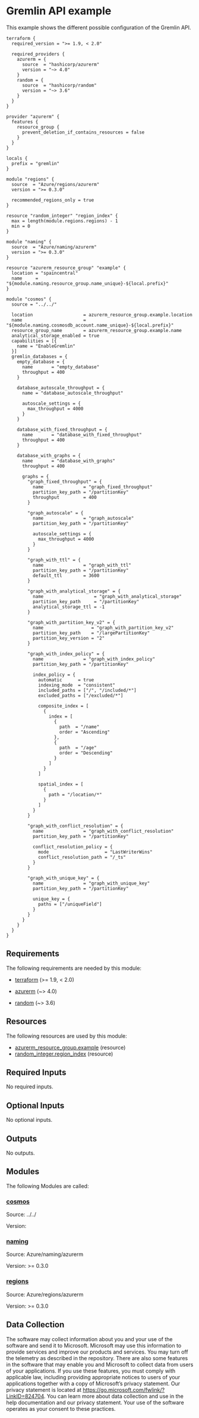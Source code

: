 <!-- BEGIN_TF_DOCS -->
# Gremlin API example

This example shows the different possible configuration of the Gremlin API.

```hcl
terraform {
  required_version = ">= 1.9, < 2.0"

  required_providers {
    azurerm = {
      source  = "hashicorp/azurerm"
      version = "~> 4.0"
    }
    random = {
      source  = "hashicorp/random"
      version = "~> 3.6"
    }
  }
}

provider "azurerm" {
  features {
    resource_group {
      prevent_deletion_if_contains_resources = false
    }
  }
}

locals {
  prefix = "gremlin"
}

module "regions" {
  source  = "Azure/regions/azurerm"
  version = ">= 0.3.0"

  recommended_regions_only = true
}

resource "random_integer" "region_index" {
  max = length(module.regions.regions) - 1
  min = 0
}

module "naming" {
  source  = "Azure/naming/azurerm"
  version = ">= 0.3.0"
}

resource "azurerm_resource_group" "example" {
  location = "spaincentral"
  name     = "${module.naming.resource_group.name_unique}-${local.prefix}"
}

module "cosmos" {
  source = "../../"

  location                   = azurerm_resource_group.example.location
  name                       = "${module.naming.cosmosdb_account.name_unique}-${local.prefix}"
  resource_group_name        = azurerm_resource_group.example.name
  analytical_storage_enabled = true
  capabilities = [{
    name = "EnableGremlin"
  }]
  gremlin_databases = {
    empty_database = {
      name       = "empty_database"
      throughput = 400
    }

    database_autoscale_throughput = {
      name = "database_autoscale_throughput"

      autoscale_settings = {
        max_throughput = 4000
      }
    }

    database_with_fixed_throughput = {
      name       = "database_with_fixed_throughput"
      throughput = 400
    }

    database_with_graphs = {
      name       = "database_with_graphs"
      throughput = 400

      graphs = {
        "graph_fixed_throughput" = {
          name               = "graph_fixed_throughput"
          partition_key_path = "/partitionKey"
          throughput         = 400
        }

        "graph_autoscale" = {
          name               = "graph_autoscale"
          partition_key_path = "/partitionKey"

          autoscale_settings = {
            max_throughput = 4000
          }
        }

        "graph_with_ttl" = {
          name               = "graph_with_ttl"
          partition_key_path = "/partitionKey"
          default_ttl        = 3600
        }

        "graph_with_analytical_storage" = {
          name                   = "graph_with_analytical_storage"
          partition_key_path     = "/partitionKey"
          analytical_storage_ttl = -1
        }

        "graph_with_partition_key_v2" = {
          name                  = "graph_with_partition_key_v2"
          partition_key_path    = "/largePartitionKey"
          partition_key_version = "2"
        }

        "graph_with_index_policy" = {
          name               = "graph_with_index_policy"
          partition_key_path = "/partitionKey"

          index_policy = {
            automatic      = true
            indexing_mode  = "consistent"
            included_paths = ["/", "/included/*"]
            excluded_paths = ["/excluded/*"]

            composite_index = [
              {
                index = [
                  {
                    path  = "/name"
                    order = "Ascending"
                  },
                  {
                    path  = "/age"
                    order = "Descending"
                  }
                ]
              }
            ]

            spatial_index = [
              {
                path = "/location/*"
              }
            ]
          }
        }

        "graph_with_conflict_resolution" = {
          name               = "graph_with_conflict_resolution"
          partition_key_path = "/partitionKey"

          conflict_resolution_policy = {
            mode                     = "LastWriterWins"
            conflict_resolution_path = "/_ts"
          }
        }

        "graph_with_unique_key" = {
          name               = "graph_with_unique_key"
          partition_key_path = "/partitionKey"

          unique_key = {
            paths = ["/uniqueField"]
          }
        }
      }
    }
  }
}
```

<!-- markdownlint-disable MD033 -->
## Requirements

The following requirements are needed by this module:

- <a name="requirement_terraform"></a> [terraform](#requirement\_terraform) (>= 1.9, < 2.0)

- <a name="requirement_azurerm"></a> [azurerm](#requirement\_azurerm) (~> 4.0)

- <a name="requirement_random"></a> [random](#requirement\_random) (~> 3.6)

## Resources

The following resources are used by this module:

- [azurerm_resource_group.example](https://registry.terraform.io/providers/hashicorp/azurerm/latest/docs/resources/resource_group) (resource)
- [random_integer.region_index](https://registry.terraform.io/providers/hashicorp/random/latest/docs/resources/integer) (resource)

<!-- markdownlint-disable MD013 -->
## Required Inputs

No required inputs.

## Optional Inputs

No optional inputs.

## Outputs

No outputs.

## Modules

The following Modules are called:

### <a name="module_cosmos"></a> [cosmos](#module\_cosmos)

Source: ../../

Version:

### <a name="module_naming"></a> [naming](#module\_naming)

Source: Azure/naming/azurerm

Version: >= 0.3.0

### <a name="module_regions"></a> [regions](#module\_regions)

Source: Azure/regions/azurerm

Version: >= 0.3.0

<!-- markdownlint-disable-next-line MD041 -->
## Data Collection

The software may collect information about you and your use of the software and send it to Microsoft. Microsoft may use this information to provide services and improve our products and services. You may turn off the telemetry as described in the repository. There are also some features in the software that may enable you and Microsoft to collect data from users of your applications. If you use these features, you must comply with applicable law, including providing appropriate notices to users of your applications together with a copy of Microsoft’s privacy statement. Our privacy statement is located at <https://go.microsoft.com/fwlink/?LinkID=824704>. You can learn more about data collection and use in the help documentation and our privacy statement. Your use of the software operates as your consent to these practices.
<!-- END_TF_DOCS -->